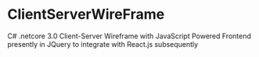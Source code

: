 # ClientServerWireFrame
C# .netcore 3.0 Client-Server Wireframe with JavaScript Powered Frontend presently in JQuery to integrate with React.js subsequently
